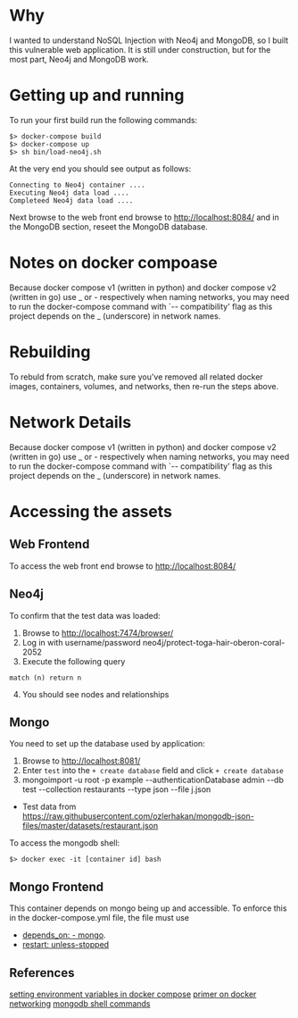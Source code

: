 # Why

I wanted to understand NoSQL Injection with Neo4j and MongoDB, so I built this vulnerable web application. It is still under construction, but for the most part, Neo4j and MongoDB work. 

# Getting up and running 

To run your first build run the following commands:

```
$> docker-compose build
$> docker-compose up
$> sh bin/load-neo4j.sh
```

At the very end you should see output as follows:

  ```
  Connecting to Neo4j container ....
  Executing Neo4j data load ....
  Completeed Neo4j data load ....
  ``` 

Next browse to the web front end browse to [http://localhost:8084/](http://localhost:7474/browser/) and in the MongoDB section, reseet the MongoDB database.

# Notes on docker compoase

Because docker compose v1 (written in python) and docker compose v2 (written in go) use _ or - respectively when naming networks, you may need to run the docker-compose command with `-- compatibility' flag as this project depends on the _ (underscore) in network names.

# Rebuilding 

To rebuld from scratch, make sure you've removed all related docker images, containers, volumes, and networks, then re-run the steps above. 

# Network Details

Because docker compose v1 (written in python) and docker compose v2 (written in go) use _ or - respectively when naming networks, you may need to run the docker-compose command with `-- compatibility' flag as this project depends on the _ (underscore) in network names.

# Accessing the assets

## Web Frontend

To access the web front end browse to [http://localhost:8084/](http://localhost:7474/browser/)

## Neo4j 

To confirm that the test data was loaded:

1. Browse to [http://localhost:7474/browser/](http://localhost:7474/browser/)
2. Log in with username/password neo4j/protect-toga-hair-oberon-coral-2052
3. Execute the following query

 ```
 match (n) return n
 ```
4. You should see nodes and relationships

## Mongo

You need to set up the database used by application:

1. Browse to [http://localhost:8081/](http://localhost:8081/)
2. Enter `test` into the `+ create database` field and click `+ create database`
3.  mongoimport -u root -p example --authenticationDatabase admin --db test --collection restaurants --type json --file j.json

* Test data from https://raw.githubusercontent.com/ozlerhakan/mongodb-json-files/master/datasets/restaurant.json


To access the mongodb shell:

```
$> docker exec -it [container id] bash
```

## Mongo Frontend 

This container depends on mongo being up and accessible. To enforce this in the docker-compose.yml file, the file must use 

* [depends_on: - mongo](https://docs.docker.com/compose/startup-order/). 
* [restart: unless-stopped](https://docs.docker.com/config/containers/start-containers-automatically/)

## References

[setting environment variables in docker compose](https://docs.docker.com/compose/environment-variables/)
[primer on docker networking](https://docs.docker.com/network/network-tutorial-standalone/)
[mongodb shell commands](https://www.mongodb.com/docs/manual/reference/mongo-shell/)
